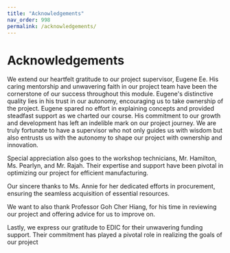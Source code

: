 ```yaml
---
title: "Acknowledgements"
nav_order: 998
permalink: /acknowledgements/
---
```


# Acknowledgements

We extend our heartfelt gratitude to our project supervisor, Eugene Ee. His caring mentorship and unwavering faith in our project team have been the cornerstone of our success throughout this module. Eugene's distinctive quality lies in his trust in our autonomy, encouraging us to take ownership of the project. Eugene spared no effort in explaining concepts and provided steadfast support as we charted our course. His commitment to our growth and development has left an indelible mark on our project journey. We are truly fortunate to have a supervisor who not only guides us with wisdom but also entrusts us with the autonomy to shape our project with ownership and innovation. 

Special appreciation also goes to the workshop technicians, Mr. Hamilton, Ms. Pearlyn, and Mr. Rajah. Their expertise and support have been pivotal in optimizing our project for efficient manufacturing. 

Our sincere thanks to Ms. Annie for her dedicated efforts in procurement, ensuring the seamless acquisition of essential resources.

We want to also thank Professor Goh Cher Hiang, for his time in reviewing our project and offering advice for us to improve on.

Lastly, we express our gratitude to EDIC for their unwavering funding support. Their commitment has played a pivotal role in realizing the goals of our project
